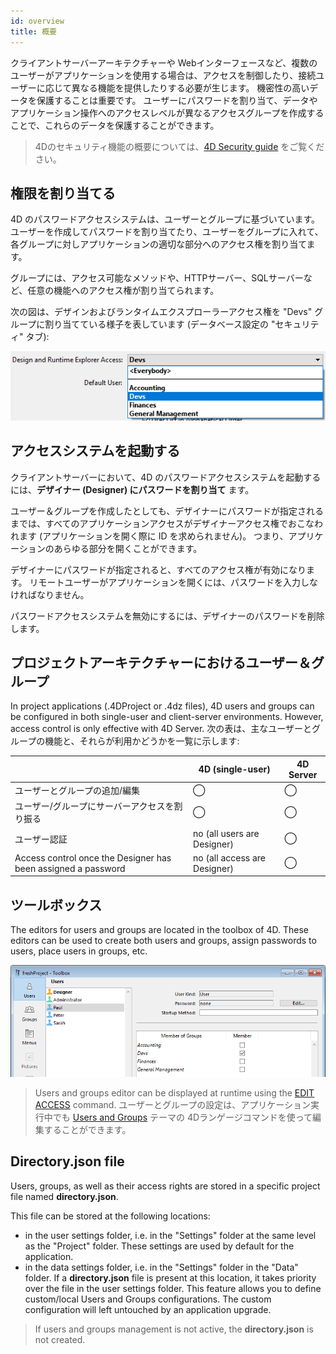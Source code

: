 ```yaml
---
id: overview
title: 概要
---
```


クライアントサーバーアーキテクチャーや Webインターフェースなど、複数のユーザーがアプリケーションを使用する場合は、アクセスを制御したり、接続ユーザーに応じて異なる機能を提供したりする必要が生じます。 機密性の高いデータを保護することは重要です。 ユーザーにパスワードを割り当て、データやアプリケーション操作へのアクセスレベルが異なるアクセスグループを作成することで、これらのデータを保護することができます。

> 4Dのセキュリティ機能の概要については、[4D Security guide](https://blog.4d.com/4d-security-guide/) をご覧ください。





## 権限を割り当てる

4D のパスワードアクセスシステムは、ユーザーとグループに基づいています。 ユーザーを作成してパスワードを割り当てたり、ユーザーをグループに入れて、各グループに対しアプリケーションの適切な部分へのアクセス権を割り当てます。

グループには、アクセス可能なメソッドや、HTTPサーバー、SQLサーバーなど、任意の機能へのアクセス権が割り当てられます。

次の図は、デザインおよびランタイムエクスプローラーアクセス権を "Devs" グループに割り当てている様子を表しています (データベース設定の "セキュリティ" タブ):

![](assets/en/Users/Access1.png)



## アクセスシステムを起動する

クライアントサーバーにおいて、4D のパスワードアクセスシステムを起動するには、**デザイナー (Designer) にパスワードを割り当て** ます。

ユーザー＆グループを作成したとしても、デザイナーにパスワードが指定されるまでは、すべてのアプリケーションアクセスがデザイナーアクセス権でおこなわれます (アプリケーションを開く際に ID を求められません)。 つまり、アプリケーションのあらゆる部分を開くことができます。

デザイナーにパスワードが指定されると、すべてのアクセス権が有効になります。 リモートユーザーがアプリケーションを開くには、パスワードを入力しなければなりません。

パスワードアクセスシステムを無効にするには、デザイナーのパスワードを削除します。


## プロジェクトアーキテクチャーにおけるユーザー＆グループ

In project applications (.4DProject or .4dz files), 4D users and groups can be configured in both single-user and client-server environments. However, access control is only effective with 4D Server. 次の表は、主なユーザーとグループの機能と、それらが利用かどうかを一覧に示します:

|                                                               | 4D (single-user)             | 4D Server |
| ------------------------------------------------------------- | ---------------------------- | --------- |
| ユーザーとグループの追加/編集                                               | ◯                            | ◯         |
| ユーザー/グループにサーバーアクセスを割り振る                                       | ◯                            | ◯         |
| ユーザー認証                                                        | no (all users are Designer)  | ◯         |
| Access control once the Designer has been assigned a password | no (all access are Designer) | ◯         |





## ツールボックス

The editors for users and groups are located in the toolbox of 4D. These editors can be used to create both users and groups, assign passwords to users, place users in groups, etc.

![](assets/en/Users/editor.png)

> Users and groups editor can be displayed at runtime using the [EDIT ACCESS](https://doc.4d.com/4Dv18/4D/18/EDIT-ACCESS.301-4504687.en.html) command. ユーザーとグループの設定は、アプリケーション実行中でも [Users and Groups](https://doc.4d.com/4Dv18R3/4D/18-R3/Users-and-Groups.201-4900438.ja.html) テーマの 4Dランゲージコマンドを使って編集することができます。



## Directory.json file

Users, groups, as well as their access rights are stored in a specific project file named **directory.json**.

This file can be stored at the following locations:

- in the user settings folder, i.e. in the "Settings" folder at the same level as the "Project" folder. These settings are used by default for the application.
- in the data settings folder,  i.e. in the "Settings" folder in the "Data" folder. If a **directory.json** file is present at this location, it takes priority over the file in the user settings folder. This feature allows you to define custom/local Users and Groups configurations. The custom configuration will left untouched by an application upgrade.

> If users and groups management is not active, the **directory.json** is not created.

